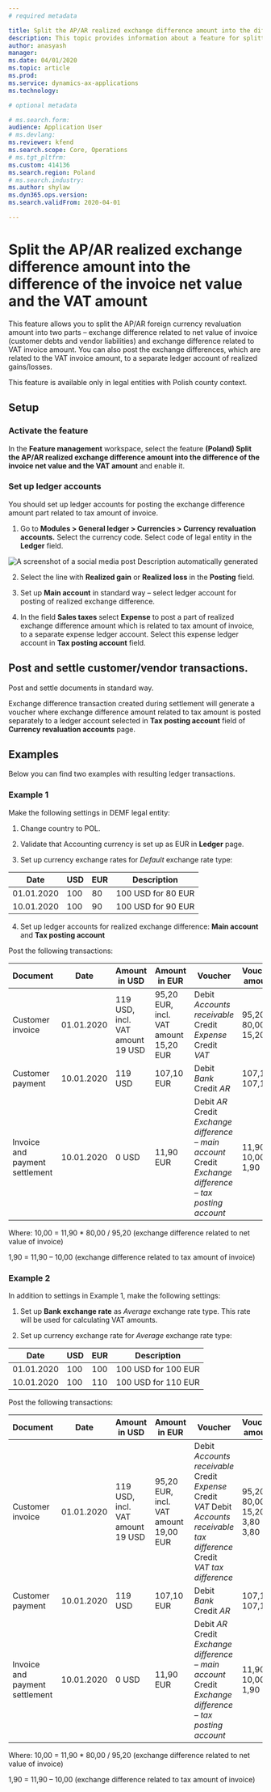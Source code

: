 ```yaml
---
# required metadata

title: Split the AP/AR realized exchange difference amount into the difference of the invoice net value and the VAT amount
description: This topic provides information about a feature for splitting of the AP/AR realized exchange difference amount into the difference of the invoice net value and the VAT amount in Poland
author: anasyash
manager: 
ms.date: 04/01/2020
ms.topic: article
ms.prod: 
ms.service: dynamics-ax-applications
ms.technology: 

# optional metadata

# ms.search.form: 
audience: Application User
# ms.devlang: 
ms.reviewer: kfend
ms.search.scope: Core, Operations
# ms.tgt_pltfrm: 
ms.custom: 414136
ms.search.region: Poland
# ms.search.industry: 
ms.author: shylaw
ms.dyn365.ops.version: 
ms.search.validFrom: 2020-04-01

---
```



# Split the AP/AR realized exchange difference amount into the difference of the invoice net value and the VAT amount

This feature allows you to split the AP/AR foreign currency revaluation amount
into two parts – exchange difference related to net value of invoice (customer
debts and vendor liabilities) and exchange difference related to VAT invoice
amount. You can also post the exchange differences, which are related to the VAT
invoice amount, to a separate ledger account of realized gains/losses.

This feature is available only in legal entities with Polish county context.

## Setup

### Activate the feature


In the **Feature management** workspace, select the feature **(Poland) Split the
AP/AR realized exchange difference amount into the difference of the invoice net
value and the VAT amount** and enable it.

### Set up ledger accounts

You should set up ledger accounts for posting the exchange difference amount
part related to tax amount of invoice.

1.  Go to **Modules \> General ledger \> Currencies \> Currency revaluation
    accounts.** Select the currency code. Select code of legal entity in the
    **Ledger** field.

![A screenshot of a social media post Description automatically generated](media/4ccbaa57f8ad73291cfaab593a3847b8.png)

2.  Select the line with **Realized gain** or **Realized loss** in the
    **Posting** field.

3.  Set up **Main account** in standard way – select ledger account for posting
    of realized exchange difference.

4.  In the field **Sales taxes** select **Expense** to post a part of realized
    exchange difference amount which is related to tax amount of invoice, to a
    separate expense ledger account. Select this expense ledger account in **Tax
    posting account** field.

## Post and settle customer/vendor transactions.

Post and settle documents in standard way.

Exchange difference transaction created during settlement will generate a
voucher where exchange difference amount related to tax amount is posted
separately to a ledger account selected in **Tax posting account** field of
**Currency revaluation accounts** page.

## Examples

Below you can find two examples with resulting ledger transactions.

### Example 1

Make the following settings in DEMF legal entity:

1.  Change country to POL.

2.  Validate that Accounting currency is set up as EUR in **Ledger** page.

3.  Set up currency exchange rates for *Default* exchange rate type:

| **Date**   | **USD** | **EUR** | **Description**    |
|------------|---------|---------|--------------------|
| 01.01.2020 | 100     | 80      | 100 USD for 80 EUR |
| 10.01.2020 | 100     | 90      | 100 USD for 90 EUR |

4.  Set up ledger accounts for realized exchange difference: **Main account**
    and **Tax posting account**

Post the following transactions:

| **Document**                   | **Date**   | **Amount in USD**                | **Amount in EUR**                     | **Voucher**                                                                                               | **Voucher amount** |
|--------------------------------|------------|----------------------------------|---------------------------------------|-----------------------------------------------------------------------------------------------------------|--------------------|
| Customer invoice               | 01.01.2020 | 119 USD, incl. VAT amount 19 USD | 95,20 EUR, incl. VAT amount 15,20 EUR | Debit *Accounts receivable* Credit *Expense* Credit *VAT*                                                 | 95,20 80,00 15,20  |
| Customer payment               | 10.01.2020 | 119 USD                          | 107,10 EUR                            | Debit *Bank* Credit *AR*                                                                                  | 107,10 107,10      |
| Invoice and payment settlement | 10.01.2020 | 0 USD                            | 11,90 EUR                             | Debit *AR* Credit *Exchange difference – main account* Credit *Exchange difference – tax posting account* | 11,90 10,00 1,90   |

Where: 10,00 = 11,90 \* 80,00 / 95,20 (exchange difference related to net value
of invoice)

1,90 = 11,90 – 10,00 (exchange difference related to tax amount of invoice)

### Example 2

In addition to settings in Example 1, make the following settings:

1.  Set up **Bank exchange rate** as *Average* exchange rate type. This rate
    will be used for calculating VAT amounts.

2.  Set up currency exchange rate for *Average* exchange rate type:

| Date       | USD | EUR | **Description**     |
|------------|-----|-----|---------------------|
| 01.01.2020 | 100 | 100 | 100 USD for 100 EUR |
| 10.01.2020 | 100 | 110 | 100 USD for 110 EUR |

Post the following transactions:

| **Document**                   | **Date**   | **Amount in USD**                | **Amount in EUR**                     | **Voucher**                                                                                                                      | **Voucher amount**          |
|--------------------------------|------------|----------------------------------|---------------------------------------|----------------------------------------------------------------------------------------------------------------------------------|-----------------------------|
| Customer invoice               | 01.01.2020 | 119 USD, incl. VAT amount 19 USD | 95,20 EUR, incl. VAT amount 19,00 EUR | Debit *Accounts receivable* Credit *Expense* Credit *VAT* Debit *Accounts receivable tax difference* Credit *VAT tax difference* | 95,20 80,00 15,20 3,80 3,80 |
| Customer payment               | 10.01.2020 | 119 USD                          | 107,10 EUR                            | Debit *Bank* Credit *AR*                                                                                                         | 107,10 107,10               |
| Invoice and payment settlement | 10.01.2020 | 0 USD                            | 11,90 EUR                             | Debit *AR* Credit *Exchange difference – main account* Credit *Exchange difference – tax posting account*                        | 11,90 10,00 1,90            |

Where: 10,00 = 11,90 \* 80,00 / 95,20 (exchange difference related to net value
of invoice)

1,90 = 11,90 – 10,00 (exchange difference related to tax amount of invoice)

